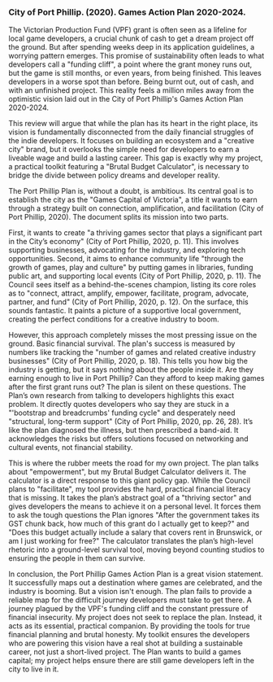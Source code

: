 ### City of Port Phillip. (2020). Games Action Plan 2020-2024.

The Victorian Production Fund (VPF) grant is often seen as a lifeline for local game developers, a crucial chunk of cash to get a dream project off the ground. But after spending weeks deep in its application guidelines, a worrying pattern emerges. This promise of sustainability often leads to what developers call a "funding cliff", a point where the grant money runs out, but the game is still months, or even years, from being finished. This leaves developers in a worse spot than before. Being burnt out, out of cash, and with an unfinished project. This reality feels a million miles away from the optimistic vision laid out in the City of Port Phillip's Games Action Plan 2020-2024. 

This review will argue that while the plan has its heart in the right place, its vision is fundamentally disconnected from the daily financial struggles of the indie developers. It focuses on building an ecosystem and a "creative city" brand, but it overlooks the simple need for developers to earn a liveable wage and build a lasting career. This gap is exactly why my project, a practical toolkit featuring a "Brutal Budget Calculator", is necessary to bridge the divide between policy dreams and developer reality.

The Port Phillip Plan is, without a doubt, is ambitious. Its central goal is to establish the city as the "Games Capital of Victoria", a title it wants to earn through a strategy built on connection, amplification, and facilitation (City of Port Phillip, 2020). The document splits its mission into two parts. 

First, it wants to create "a thriving games sector that plays a significant part in the City’s economy" (City of Port Phillip, 2020, p. 11). This involves supporting businesses, advocating for the industry, and exploring tech opportunities. 
Second, it aims to enhance community life "through the growth of games, play and culture" by putting games in libraries, funding public art, and supporting local events (City of Port Phillip, 2020, p. 11). The Council sees itself as a behind-the-scenes champion, listing its core roles as to "connect, attract, amplify, empower, facilitate, program, advocate, partner, and fund" (City of Port Phillip, 2020, p. 12). On the surface, this sounds fantastic. It paints a picture of a supportive local government, creating the perfect conditions for a creative industry to boom.

However, this approach completely misses the most pressing issue on the ground. Basic financial survival. The plan's success is measured by numbers like tracking the "number of games and related creative industry businesses" (City of Port Phillip, 2020, p. 18). This tells you how big the industry is getting, but it says nothing about the people inside it. Are they earning enough to live in Port Phillip? Can they afford to keep making games after the first grant runs out? The plan is silent on these questions. The Plan’s own research from talking to developers highlights this exact problem. It directly quotes developers who say they are stuck in a "'bootstrap and breadcrumbs' funding cycle" and desperately need "structural, long-term support" (City of Port Phillip, 2020, pp. 26, 28). It’s like the plan diagnosed the illness, but then prescribed a band-aid. It acknowledges the risks but offers solutions focused on networking and cultural events, not financial stability.

This is where the rubber meets the road for my own project. The plan talks about "empowerment", but my Brutal Budget Calculator delivers it. The calculator is a direct response to this giant policy gap. While the Council plans to "facilitate", my tool provides the hard, practical financial literacy that is missing. It takes the plan’s abstract goal of a "thriving sector" and gives developers the means to achieve it on a personal level. It forces them to ask the tough questions the Plan ignores "After the government takes its GST chunk back, how much of this grant do I actually get to keep?" and "Does this budget actually include a salary that covers rent in Brunswick, or am I just working for free?" The calculator translates the plan’s high-level rhetoric into a ground-level survival tool, moving beyond counting studios to ensuring the people in them can survive.

In conclusion, the Port Phillip Games Action Plan is a great vision statement. It successfully maps out a destination where games are celebrated, and the industry is booming. But a vision isn't enough. The plan fails to provide a reliable map for the difficult journey developers must take to get there. A journey plagued by the VPF's funding cliff and the constant pressure of financial insecurity. My project does not seek to replace the plan. Instead, it acts as its essential, practical companion. By providing the tools for true financial planning and brutal honesty. My toolkit ensures the developers who are powering this vision have a real shot at building a sustainable career, not just a short-lived project. The Plan wants to build a games capital; my project helps ensure there are still game developers left in the city to live in it.



